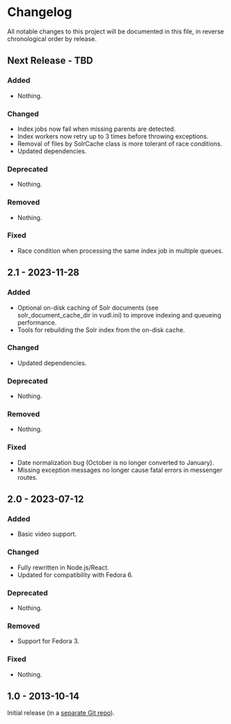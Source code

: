 # Changelog

All notable changes to this project will be documented in this file, in reverse chronological order by release.

## Next Release - TBD

### Added

- Nothing.

### Changed

- Index jobs now fail when missing parents are detected.
- Index workers now retry up to 3 times before throwing exceptions.
- Removal of files by SolrCache class is more tolerant of race conditions.
- Updated dependencies.

### Deprecated

- Nothing.

### Removed

- Nothing.

### Fixed

- Race condition when processing the same index job in multiple queues.

## 2.1 - 2023-11-28

### Added

- Optional on-disk caching of Solr documents (see solr_document_cache_dir in vudl.ini) to improve indexing and queueing performance.
- Tools for rebuilding the Solr index from the on-disk cache.

### Changed

- Updated dependencies.

### Deprecated

- Nothing.

### Removed

- Nothing.

### Fixed

- Date normalization bug (October is no longer converted to January).
- Missing exception messages no longer cause fatal errors in messenger routes.

## 2.0 - 2023-07-12

### Added

- Basic video support.

### Changed

- Fully rewritten in Node.js/React.
- Updated for compatibility with Fedora 6.

### Deprecated

- Nothing.

### Removed

- Support for Fedora 3.

### Fixed

- Nothing.

## 1.0 - 2013-10-14

Initial release (in a [separate Git repo](https://github.com/vufind-org/vudl)).
